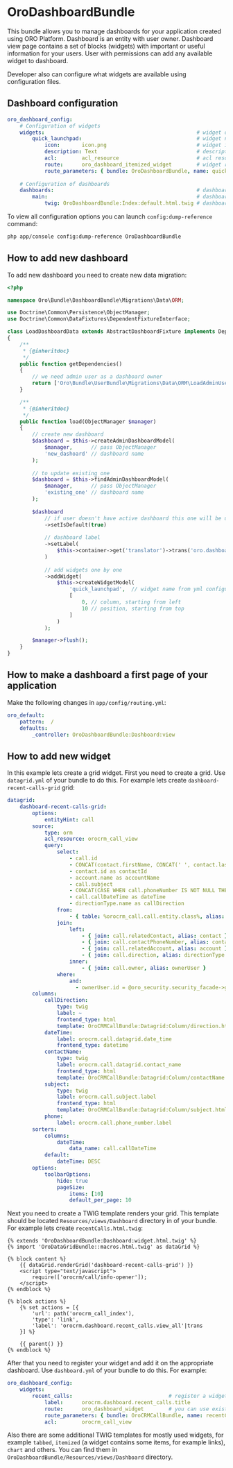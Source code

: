 OroDashboardBundle
==================
 
This bundle allows you to manage dashboards for your application created using ORO Platform.
Dashboard is an entity with user owner. Dashboard view page contains a set of blocks (widgets) with important or useful
information for your users. User with permissions can add any available widget to dashboard.
 
Developer also can configure what widgets are available using configuration files.
 
Dashboard configuration
-----------------------
```yaml
oro_dashboard_config:
    # Configuration of widgets
    widgets:                                                 # widget declaration section
        quick_launchpad:                                     # widget name
            icon:       icon.png                             # widget icon shown on widget add dialog
            description: Text                                # description of widget
            acl:        acl_resource                         # acl resource of dashboard
            route:      oro_dashboard_itemized_widget        # widget route
            route_parameters: { bundle: OroDashboardBundle, name: quickLaunchpad } # additional route parameters
 
    # Configuration of dashboards
    dashboards:                                              # dashboard configuration section
        main:                                                # dashboard name
            twig: OroDashboardBundle:Index:default.html.twig # dashboard template (used by default)
```
To view all configuration options you can launch `config:dump-reference` command:
```bash
php app/console config:dump-reference OroDashboardBundle
```

How to add new dashboard
------------------------

To add new dashboard you need to create new data migration:

```php
<?php

namespace Oro\Bundle\DashboardBundle\Migrations\Data\ORM;

use Doctrine\Common\Persistence\ObjectManager;
use Doctrine\Common\DataFixtures\DependentFixtureInterface;

class LoadDashboardData extends AbstractDashboardFixture implements DependentFixtureInterface
{
    /**
     * {@inheritdoc}
     */
    public function getDependencies()
    {
        // we need admin user as a dashboard owner
        return ['Oro\Bundle\UserBundle\Migrations\Data\ORM\LoadAdminUserData'];
    }

    /**
     * {@inheritdoc}
     */
    public function load(ObjectManager $manager)
    {
        // create new dashboard
        $dashboard = $this->createAdminDashboardModel(
            $manager,      // pass ObjectManager
            'new_dashoard' // dashboard name
        );
        
        // to update existing one
        $dashboard = $this->findAdminDashboardModel(
            $manager,      // pass ObjectManager
            'existing_one' // dashboard name
        );
                
        $dashboard
            // if user doesn't have active dashboard this one will be used
            ->setIsDefault(true)
            
            // dashboard label
            ->setLabel(
                $this->container->get('translator')->trans('oro.dashboard.title.main')
            )
            
            // add widgets one by one
            ->addWidget(
                $this->createWidgetModel(
                    'quick_launchpad',  // widget name from yml configuration
                    [
                        0, // column, starting from left
                        10 // position, starting from top
                    ]
                )
            );

        $manager->flush();
    }
}

```
 
How to make a dashboard a first page of your application
--------------------------------------------------------
 
Make the following changes in `app/config/routing.yml`:
```yaml
oro_default:
    pattern:  /
    defaults:
        _controller: OroDashboardBundle:Dashboard:view
```
 
How to add new widget
---------------------
 
In this example lets create a grid widget. First you need to create a grid. Use `datagrid.yml` of your bundle to do this. For example lets create `dashboard-recent-calls-grid` grid:
```yaml
datagrid:
    dashboard-recent-calls-grid:
        options:
            entityHint: call
        source:
            type: orm
            acl_resource: orocrm_call_view
            query:
                select:
                    - call.id
                    - CONCAT(contact.firstName, CONCAT(' ', contact.lastName)) as contactName
                    - contact.id as contactId
                    - account.name as accountName
                    - call.subject
                    - CONCAT(CASE WHEN call.phoneNumber IS NOT NULL THEN call.phoneNumber ELSE contactPhone.phone END, '') as phone
                    - call.callDateTime as dateTime
                    - directionType.name as callDirection
                from:
                    - { table: %orocrm_call.call.entity.class%, alias: call }
                join:
                    left:
                        - { join: call.relatedContact, alias: contact }
                        - { join: call.contactPhoneNumber, alias: contactPhone }
                        - { join: call.relatedAccount, alias: account }
                        - { join: call.direction, alias: directionType }
                    inner:
                        - { join: call.owner, alias: ownerUser }
                where:
                    and:
                      - ownerUser.id = @oro_security.security_facade->getLoggedUserId
        columns:
            callDirection:
                type: twig
                label: ~
                frontend_type: html
                template: OroCRMCallBundle:Datagrid:Column/direction.html.twig
            dateTime:
                label: orocrm.call.datagrid.date_time
                frontend_type: datetime
            contactName:
                type: twig
                label: orocrm.call.datagrid.contact_name
                frontend_type: html
                template: OroCRMCallBundle:Datagrid:Column/contactName.html.twig
            subject:
                type: twig
                label: orocrm.call.subject.label
                frontend_type: html
                template: OroCRMCallBundle:Datagrid:Column/subject.html.twig
            phone:
                label: orocrm.call.phone_number.label
        sorters:
            columns:
                dateTime:
                    data_name: call.callDateTime
            default:
                dateTime: DESC
        options:
            toolbarOptions:
                hide: true
                pageSize:
                    items: [10]
                    default_per_page: 10
```
 
Next you need to create a TWIG template renders your grid. This template should be located `Resources/views/Dashboard` directory in of your bundle. For example lets create `recentCalls.html.twig`:
```twig
{% extends 'OroDashboardBundle:Dashboard:widget.html.twig' %}
{% import 'OroDataGridBundle::macros.html.twig' as dataGrid %}
 
{% block content %}
    {{ dataGrid.renderGrid('dashboard-recent-calls-grid') }}
    <script type="text/javascript">
        require(['orocrm/call/info-opener']);
    </script>
{% endblock %}
 
{% block actions %}
    {% set actions = [{
        'url': path('orocrm_call_index'),
        'type': 'link',
        'label': 'orocrm.dashboard.recent_calls.view_all'|trans
    }] %}
 
    {{ parent() }}
{% endblock %}
```
 
After that you need to register your widget and add it on the appropriate dashboard. Use `dashboard.yml` of your bundle to do this. For example:
```yaml
oro_dashboard_config:
    widgets:
        recent_calls:                               # register a widget
            label:      orocrm.dashboard.recent_calls.title
            route:      oro_dashboard_widget        # you can use existing controller to render your TWIG template
            route_parameters: { bundle: OroCRMCallBundle, name: recentCalls }   # just specify a bundle and a TWIG template name
            acl:        orocrm_call_view
```
 
Also there are some additional TWIG templates for mostly used widgets, for example `tabbed`, `itemized` (a widget contains some items, for example links), `chart` and others.
You can find them in `OroDashboardBundle/Resources/views/Dashboard` directory.
